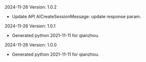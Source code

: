 2024-11-26 Version: 1.0.2
- Update API AICreateSessionMessage: update response param.


2024-11-26 Version: 1.0.1
- Generated python 2021-11-11 for qianzhou.

2024-11-26 Version: 1.0.0
- Generated python 2021-11-11 for qianzhou.

